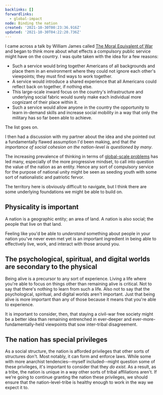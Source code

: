 ```yaml
---
backlinks: []
forwardlinks:
  - global-impact
node: Binding the nation
created: '2021-10-30T00:23:36.916Z'
updated: '2021-10-30T04:22:20.736Z'
---
```

I came across a talk by William James called [The Moral Equivalent of War](https://www.uky.edu/~eushe2/Pajares/moral.html) and began to think more about what effects a compulsory public service might have on the country. I was quite taken with the idea for a few reasons:

- Such a service would bring together Americans of all backgrounds and place them in an environment where they could not ignore each other's viewpoints; they must find ways to work together. 
- A service would introduce a shared experience that all Americans could reflect back on together, if nothing else. 
- This large-scale inward focus on the country's infrastructure and underlying social fabric would surely make each individual more cognizant of their place within it. 
- Such a service would allow anyone in the country the opportunity to learn in-demand skills and increase social mobility in a way that only the military has so far been able to achieve.  

The list goes on. 

I then had a discussion with my partner about the idea and she pointed out a fundamentally flawed assumption I'd been making, and that *the importance of social cohesion on the nation-level is questioned by many*. 

The increasing prevalence of thinking in terms of [global-scale problems](global-impact.md) has led many, especially of the more progressive mindset, to call into question the value of the nation as an entity. Hence any sort of compulsory service for the purpose of national unity might be seen as seeding youth with some sort of nationalistic and patriotic fervor.

The territory here is obviously difficult to navigate, but I think there are some underlying foundations we might be able to build on. 

## Physicality is important 

A nation is a geographic entity; an area of land. A nation is also social; the people that live on that land. 

Feeling like you'd be able to *understand* something about people in your nation you've never even met yet is an important ingredient in being able to effectively live, work, and interact with those around you. 

## The psychological, spiritual, and digital worlds are secondary to the physical 

Being alive is a precursor to any sort of experience. Living a life where you're able to focus on things other than remaining alive is critical. Not to say that there's nothing to learn from such a life. Also not to say that the psychological, spiritual, and digital worlds aren't important. Just that being alive is more important than any of those because it means that you're able to experience. 

It is important to consider, then, that staying a civil-war free society might be a better idea than remaining entrenched in ever-deeper and ever-more-fundamentally-held viewpoints that sow inter-tribal disagreement. 

## The nation has special privileges 

As a social structure, the nation is afforded privileges that other sorts of structures don't. Most notably, it can form and enforce laws. While some with more anarchist tendencies--myself included--might question some of these privileges, it's important to consider that they *do exist*. As a result, as a tribe, the nation is unique in a way other sorts of tribal affiliations aren't. If we're going to continue granting the nation these privileges, we should ensure that the nation-level-tribe is healthy enough to work in the way we expect it to. 


